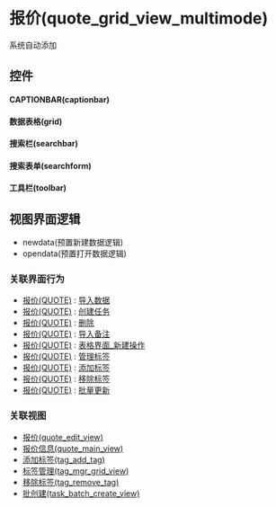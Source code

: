 # 报价(quote_grid_view_multimode)  <!-- {docsify-ignore-all} -->


系统自动添加



## 控件
#### CAPTIONBAR(captionbar)
#### 数据表格(grid)
#### 搜索栏(searchbar)
#### 搜索表单(searchform)
#### 工具栏(toolbar)

## 视图界面逻辑
  * newdata(预置新建数据逻辑)
  * opendata(预置打开数据逻辑)


### 关联界面行为
  * [报价(QUOTE)](module/crm/quote) : [导入数据](module/crm/quote#界面行为)
  * [报价(QUOTE)](module/crm/quote) : [创建任务](module/crm/quote#界面行为)
  * [报价(QUOTE)](module/crm/quote) : [删除](module/crm/quote#界面行为)
  * [报价(QUOTE)](module/crm/quote) : [导入备注](module/crm/quote#界面行为)
  * [报价(QUOTE)](module/crm/quote) : [表格界面_新建操作](module/crm/quote#界面行为)
  * [报价(QUOTE)](module/crm/quote) : [管理标签](module/crm/quote#界面行为)
  * [报价(QUOTE)](module/crm/quote) : [添加标签](module/crm/quote#界面行为)
  * [报价(QUOTE)](module/crm/quote) : [移除标签](module/crm/quote#界面行为)
  * [报价(QUOTE)](module/crm/quote) : [批量更新](module/crm/quote#界面行为)

### 关联视图
  * [报价(quote_edit_view)](app/view/quote_edit_view)
  * [报价信息(quote_main_view)](app/view/quote_main_view)
  * [添加标签(tag_add_tag)](app/view/tag_add_tag)
  * [标签管理(tag_mgr_grid_view)](app/view/tag_mgr_grid_view)
  * [移除标签(tag_remove_tag)](app/view/tag_remove_tag)
  * [批创建(task_batch_create_view)](app/view/task_batch_create_view)

<script>
 const { createApp } = Vue
  createApp({
    data() {
      return {

      }
    }
  }).use(ElementPlus).mount('#app')
</script>